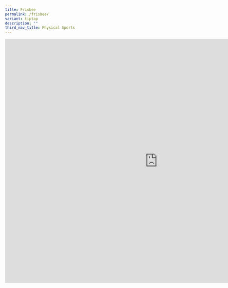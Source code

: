 ```yaml
---
title: Frisbee
permalink: /frisbee/
variant: tiptap
description: ""
third_nav_title: Physical Sports
---
```

<div class="iframe-wrapper">
<iframe height="800" width="1000" allowfullscreen="true" frameborder="0" src="https://docs.google.com/document/d/e/2PACX-1vRnQlBLri15tvnZ1Cxcbv_Jw-WoK7lYVMVKxez0vv3Gepty_KqmE5oy2-6_fZoa2CtPrMRk3MCQ0tPJ/pub?embedded=true"></iframe>
</div>
<p></p>